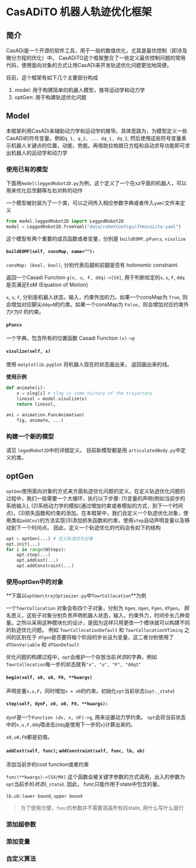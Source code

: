 # CasADiTO 机器人轨迹优化框架

## 简介

CasADi是一个开源的软件工具，用于一般的数值优化，尤其是最优控制（即涉及微分方程的优化）中。 CasADiTO这个框架整合了一些定义最优控制问题的常用代码，使用面向对象的方式让用CasADi来开发轨迹优化问题更加地简便。

目前，这个框架有如下几个主要部分构成

1. model: 用于构建简单的机器人模型，推导运动学和动力学
2. optGen: 用于构建轨迹优化问题

## Model

本框架利用CasADi来辅助动力学和运动学的推导。具体思路为，为模型定义一些CasADi的符号变量，例如`q_1, q_2, ... dq_1, dq_2`, 然后使用这些符号变量表示机器人关键点的位置，动能，势能。再借助拉格朗日方程和自动求导功能即可求出机器人的运动学和动力学

### 使用已有的模型

下面用`model\leggedRobot2D.py`为例，这个定义了一个在xz平面的机器人，可以用来优化后空翻等左右对称的动作

一个模型被封装为了一个类，可以之间传入相应参数字典或者传入`yaml`文件来定义

```python
from model.leggedRobot2D import LeggedRobot2D
model = LeggedRobot2D.fromYaml("data/robotConfigs/JYminiLite.yaml")
```

这个模型有两个重要的成员函数或者变量，分别是 `buildEOMF`, `pFuncs`, `visulize`

#### `buildEOMF(self, consMap, name=""):`

`consMap: (bool, bool)`, 分别代表后腿和前腿是否有 holonomic constraint. 

返回一个Casadi Function `g(x, u, F, ddq)->[SX]`, 用于判断给定的`x`, `u`, `F`, `ddq` 是否满足EoM (Equation of Motion)

`x`, `u`, `F`, 分别是机器人状态，输入，约束外加的力。如果一个consMap为 `True`, 则会增加对应脚尖`ddq=0`的约束。如果一个consMap为 `False`，则会增加对应约束外力`F`为0 的约束。

#### `pFuncs`

一个字典，包含所有的位置函数 Casadi Function `(x)->p`

#### `visulize(self, x)`

使用 `matplotlib.pyplot` 将机器人现在的状态画出来， 返回画出来的线。

**使用示例**

```python
def animate(i):
    x = xlog[i] # xlog is some history of the trajectory
    linesol = model.visulize(x)
    return linesol,

ani = animation.FuncAnimation(
    fig, animate, ...)
```

### 构建一个新的模型

请见 `legedRobot2D`中的详细定义。 目前新模型都是用 `articulatedBody.py`中定义的类。

## optGen

`optGen`使用面向对象的方式来方面轨迹优化问题的定义。在定义轨迹优化问题的过程中，我们一般需要一个大循环，执行以下步骤: (1)变量的声明(例如当前步的系统输入), (2)系统动力学的模拟(通过增加约束或者模拟的方式，到下一个时间点)，(3)损失函数和约束的添加。在本框架中，我们会定义一个轨迹优化对象，使用类似`addCost`的方法实现(3)添加损失函数和约束，使用`step`自动声明变量以及移动到下一个时间点。 因此，定义一个轨迹优化的代码会有如下的结构

```python
opt = optGen(...) # 定义轨迹优化对象
opt.init(...)
for i in range(NSteps):
    opt.step(...)
    opt.addCost(...)
    opt.addConstraint(...)
```

### 使用optGen中的对象

**下面以`optGen\trajOptimizer.py`中`TowrCollocation`**为例

一个`TowrCollocation` 对象会有四个子对象，分别为 `Xgen`, `Ugen`, `Fgen`, `dTgen`。 顾名思义，这些子对象分别负责声明机器人状态，输入，约束外力，时间步长几种变量。之所以采用这种模块化的设计，是因为这样只用更改一个模块就可以构建不同的轨迹优化问题。 例如 `TowrCollocationDefault` 和 `TowrCollocationVTiming` 之间的区别在于 `dTgen`是否要将每个阶段的步长设为变量，这二者分别使用了 `dTGenVariable` 和 `dTGenDefault`

优化问题的构建过程中，`opt`会维护一个存放当前*状态*的字典，例如`TowrCollocation`每一步的状态就有`"x", "u", "F", "ddq1"`

#### `begin(self, x0, u0, F0, **kwargs)`

声明变量`x,u,F`，同时增加`x = x0`的约束。初始化`opt`当前状态(`opt._state`)

#### `step(self, dynF, x0, u0, F0, **kwargs):`

`dynF`是一个`Function (dx, x, UF)->g`, 用来设置动力学约束。 `opt`会将当前状态中的`x,u,F,ddq`喂进去(`ddq`是使用下一步的`x`)计算出来的。

`x0,u0,F0`都是初值。

#### `addCost(self, func)`; `addConstraint(self, func, lb, ub)`

添加当前步的cost function或者约束

`func(**kwargs)->[SX/MX]` 这个函数会被关键字参数的方式调用。出入的参数为`opt`当前步的*状态*(`_state`). 因此， func只能作用于state中包含的量。

`lb,ub`: `lower bound`, `upper bound` 

> 为了使用方便，`func`的参数并不需要涵盖所有的state, 用什么写什么就行

### 添加超参数

### 添加变量

### 自定义算法


